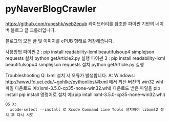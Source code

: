 # pyNaverBlogCrawler
https://github.com/rupeshk/web2epub 라이브러리를 참조한 파이썬 기반의 네이버 블로그 글 크롤러입니다.

블로그의 모든 글 및 이미지를 ePUB 형태로 저장해줍니다.

사용방법 
파이썬 2 :
  pip install readability-lxml beautifulsoup4 simplejson requests 설치 
  python getArticle2.py 실행
파이썬 3 :
  pip install readability-lxml beautifulsopu4 simplejson requests 설치
  python getArticle.py 실행

Troubleshooting 
  Q: lxml 설치 시 오류가 발생합니다.
  A: 
    Windows:
      http://www.lfd.uci.edu/~gohlke/pythonlibs/#lxml 에서 최신 버전의 *win32* whl 파일 다운로드 
      예:(lxml-3.5.0-cp35-none-win32.whl)
      다운로드 받은 파일을 pip install pip install 명령어로 설치
      예:(pip intall lxml-3.5.0-cp35-none-win32.whl)
    
    OS X:
      xcode-select --install 로 Xcode Command Line Tools 설치하여 libxml2 설치 후 다시 시도
  
